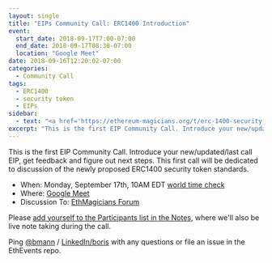 ```yaml
---
layout: single
title: "EIPs Community Call: ERC1400 Introduction"
event:
  start_date: 2018-09-17T7:00-07:00
  end_date: 2018-09-17T08:30-07:00
  location: "Google Meet"
date: 2018-09-16T12:20:02-07:00
categories:
  - Community Call
tags:
  - ERC1400
  - security token
  - EIPs
sidebar:
  - text: "<a href='https://ethereum-magicians.org/t/erc-1400-security-token-standard'>EthMagicians 1400 / 1410 Intro Thread</a>"
excerpt: "This is the first EIP Community Call. Introduce your new/updated/last call EIP, get feedback and figure out next steps. This first call will be dedicated to discussion of the newly proposed ERC1400 security token standards."
---
```

This is the first EIP Community Call. Introduce your new/updated/last call EIP, get feedback and figure out next steps. This first call will be dedicated to discussion of the newly proposed ERC1400 security token standards.

* When: Monday, September 17th, 10AM EDT [world time check](https://www.timeanddate.com/worldclock/fixedtime.html?msg=ETHMagicians+Community+Call%3A+ERC1400+Introductions%2C+Feedback+%26+Questions&iso=20180917T07&p1=224&ah=1&am=30)
* Where: [Google Meet](https://meet.google.com/zpf-whhr-kfm) 
* Discussion To: [EthMagicians Forum](https://ethereum-magicians.org/t/community-call-erc1400-introductions-feedback-questions/1333)

Please [add yourself to the Participants list in the Notes](https://hackmd.io/RexWNd_4S-K6zz53dlljJQ), where we'll also be live note taking during the call.

Ping [@bmann](https://twitter.com/bmann) / [LinkedIn/boris](https://linkedin.com/in/boris) with any questions or file an issue in the EthEvents repo.
